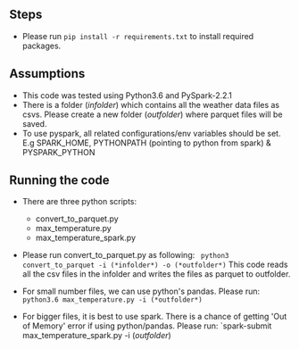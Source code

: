 ## Steps 

* Please run `pip install -r requirements.txt` to install required packages.


## Assumptions
* This code was tested using Python3.6 and PySpark-2.2.1
* There is a folder (*infolder*) which contains all the weather data files as csvs. Please create a new folder (*outfolder*) where parquet files will be saved.
* To use pyspark, all related configurations/env variables should be set. E.g SPARK_HOME, PYTHONPATH (pointing to python from spark) & PYSPARK_PYTHON


## Running the code
* There are three python scripts:
    - convert_to_parquet.py
    - max_temperature.py
    - max_temperature_spark.py
    
* Please run convert_to_parquet.py as following:
` python3 convert_to_parquet -i (*infolder*) -o (*outfolder*)`
  This code reads all the csv files in the infolder and writes the files as parquet to outfolder.

* For small number files, we can use python's pandas. Please run:
` python3.6 max_temperature.py -i (*outfolder*)`

* For bigger files, it is best to use spark. There is a chance of getting 'Out of Memory' error if using python/pandas. Please run:
`spark-submit max_temperature_spark.py -i (*outfolder*)
